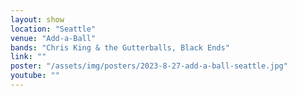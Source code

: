 ```yaml
---
layout: show
location: "Seattle"
venue: "Add-a-Ball"
bands: "Chris King & the Gutterballs, Black Ends"
link: ""
poster: "/assets/img/posters/2023-8-27-add-a-ball-seattle.jpg"
youtube: ""
---
```



